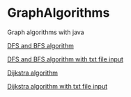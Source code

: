 # GraphAlgorithms
 Graph algorithms with java

[DFS and BFS algorithm](https://github.com/EmirhanYldz/GraphAlgorithms/blob/main/dfs%20%26%20bfs/DFS.java)

[DFS and BFS algorithm with txt file input](https://github.com/EmirhanYldz/GraphAlgorithms/blob/main/DFS%26BFS%20text/DFS.java)

[Dijkstra algorithm](https://github.com/EmirhanYldz/GraphAlgorithms/blob/main/dijkstra/DijkstraAlgorithm.java)

[Dijkstra algorithm with txt file input](https://github.com/EmirhanYldz/GraphAlgorithms/blob/main/dijkstra%20text/dijkstra.java)

